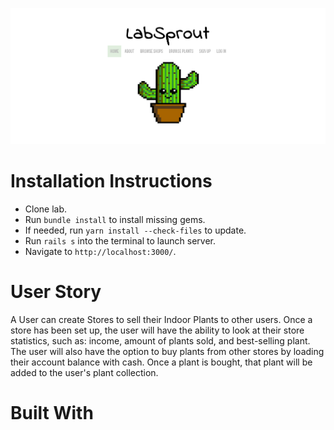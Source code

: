 ![ScreenShot](public\labsprout-screenshot.png)

# Installation Instructions

- Clone lab.
- Run `bundle install` to install missing gems.
- If needed, run `yarn install --check-files` to update.
- Run `rails s` into the terminal to launch server.
- Navigate to `http://localhost:3000/`.

# User Story

A User can create Stores to sell their Indoor Plants to other users. Once a store has been set up, the user will have the ability to look at their store statistics, such as: income, amount of plants sold, and best-selling plant. The user will also have the option to buy plants from other stores by loading their account balance with cash. Once a plant is bought, that plant will be added to the user's plant collection.

# Built With